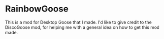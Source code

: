 # RainbowGoose
This is a mod for Desktop Goose that I made. I'd like to give credit to the DiscoGoose mod, for helping me with a general idea on how to get this mod made.
